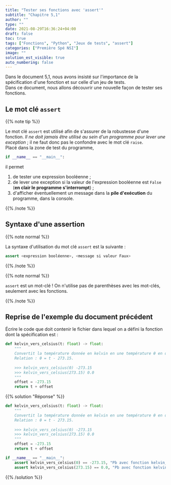 ```yaml
---
title: "Tester ses fonctions avec 'assert'"
subtitle: "Chapitre 5,1"
author: ""
type: ""
date: 2021-08-29T16:36:24+04:00
draft: false
toc: true
tags: ["Fonctions", "Python", "Jeux de tests", "assert"]
categories: ["Première Spé NSI"]
image: ""
solution_est_visible: true
auto_numbering: false
---
```



Dans le document 5,1, nous avons insisté sur l'importance de la spécification d'une fonction et sur celle d'un jeu de tests.\
Dans ce document, nous allons découvrir une nouvelle façon de tester ses fonctions.

## Le mot clé `assert`

{{% note tip %}}

Le mot clé `assert` est utilisé afin de s'assurer de la robustesse d'une fonction. *Il ne doit jamais être utilisé au sein d'un programme pour lever une exception* ; il ne faut donc pas le confondre avec le mot clé `raise`.\
Placé dans la zone de test du programme, 
```python
if __name__ == "__main__":
``` 
il permet 

1. de tester une expression booléenne&nbsp;; 
2. de lever une exception si la valeur de l'expression booléenne est `False` (**en clair le programme s'interrompt**)&nbsp;;
3. d'afficher éventuellement un message dans la **pile d'exécution** du programme, dans la console.

{{% /note %}}

## Syntaxe d'une assertion

{{% note normal %}}

La syntaxe d'utilisation du mot clé `assert` est la suivante&nbsp;:
```python
assert <expression booléenne>, <message si valeur Faux>
```

{{% /note %}}

{{% note normal %}}

`assert` est un mot-clé ! On n'utilise pas de parenthèses avec les mot-clés, seulement avec les fonctions.

{{% /note %}}

## Reprise de l'exemple du document précédent 

Écrire le code que doit contenir le fichier dans lequel on a défini la fonction dont la spécification est&nbsp;:

```python
def kelvin_vers_celsius(t: float) -> float:
    """ 
    Convertit la température donnée en kelvin en une température θ en degrés celsius.
    Relation : θ = t - 273.15.
    
    >>> kelvin_vers_celsius(0) -273.15
    >>> kelvin_vers_celsius(273.15) 0.0
    """
    offset = -273.15
    return t + offset
```

{{% solution "Réponse" %}}

```python
def kelvin_vers_celsius(t: float) -> float:
    """ 
    Convertit la température donnée en kelvin en une température θ en degrés celsius.
    Relation : θ = t - 273.15.
    
    >>> kelvin_vers_celsius(0) -273.15
    >>> kelvin_vers_celsius(273.15) 0.0
    """
    offset = -273.15
    return t + offset

if __name__ == "__main__":
    assert kelvin_vers_celsius(0) == -273.15, "Pb avec fonction kelvin_vers_celsius"
    assert kelvin_vers_celsius(273.15) == 0.0, "Pb avec fonction kelvin_vers_celsius"
```

{{% /solution %}}